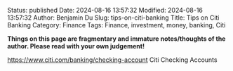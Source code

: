 Status: published
Date: 2024-08-16 13:57:32
Modified: 2024-08-16 13:57:32
Author: Benjamin Du
Slug: tips-on-citi-banking
Title: Tips on Citi Banking
Category: Finance
Tags: Finance, investment, money, banking, Citi

**Things on this page are fragmentary and immature notes/thoughts of the author. Please read with your own judgement!**

https://www.citi.com/banking/checking-account
Citi Checking Accounts
